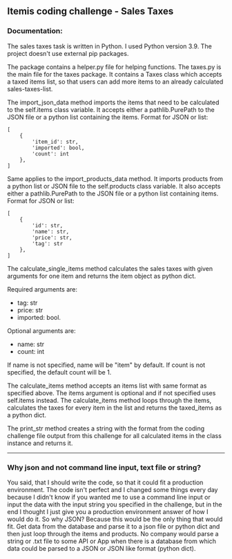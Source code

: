 ## Itemis coding challenge - Sales Taxes


### Documentation:

The sales taxes task is written in Python. I used Python version 3.9.
The project doesn't use external pip packages.

The package contains a helper.py file for helping functions. The taxes.py is the main file for the taxes package. It contains a Taxes class which accepts a taxed items list, so that users can add more items to an already calculated sales-taxes-list.

The import_json_data method imports the items that need to be calculated to the self.items class variable. It accepts either a pathlib.PurePath to the JSON file or a python list containing the items.
Format for JSON or list:

    [
        {
            'item_id': str,
            'imported': bool,
            'count': int
        },
    ]

Same applies to the import_products_data method. It imports products from a python list or JSON file to the self.products class variable. It also accepts either a pathlib.PurePath to the JSON file or a python list containing items.
Format for JSON or list:

    [
        {
            'id': str,
            'name': str,
            'price': str,
            'tag': str
        },
    ]

The calculate_single_items method calculates the sales taxes with given arguments for one item and returns the item object as python dict.

Required arguments are:

-   tag: str
-   price: str
-   imported: bool.

Optional arguments are:

-   name: str
-   count: int

If name is not specified, name will be "item" by default. If count is not specified, the default count will be 1.

The calculate_items method accepts an items list with same format as specified above. The items argument is optional and if not specified uses self.items instead.
The calculate_items method loops through the items, calculates the taxes for every item in the list and returns the taxed_items as a python dict.

The print_str method creates a string with the format from the coding challenge file output from this challenge for all calculated items in the class instance and returns it.

---

### Why json and not command line input, text file or string?

You said, that I should write the code, so that it could fit a production environment. The code isn't perfect and I changed some things every day because I didn't know if you wanted me to use a command line input or input the data with the input string you specified in the challenge, but in the end I thought I just give you a production environment answer of how I would do it. So why JSON? Because this would be the only thing that would fit. Get data from the database and parse it to a json file or python dict and then just loop through the items and products. No company would parse a string or .txt file to some API or App when there is a database from which data could be parsed to a JSON or JSON like format (python dict).
